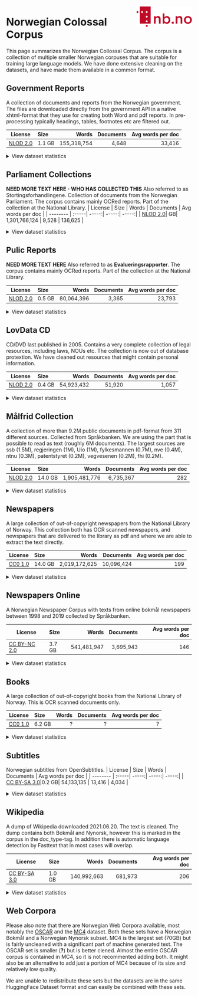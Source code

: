 [<img align="right" width="150px" src="../images/nblogo.png">](https://ai.nb.no)
# Norwegian Colossal Corpus
This page summarizes the Norwegian Collossal Corpus. The corpus is a collection of multiple smaller Norwegian corpuses that are suitable for training large language models. We have done extensive cleaning on the datasets, and have made them available in a common format.


## Government Reports
A collection of documents and reports from the Norwegian government. The files are downloaded directly from the government API in a native xhtml-format that they use for creating both Word and pdf reports. In pre-processing typically headings, tables, footnotes etc are filtered out.

| License  | Size | Words | Documents | Avg words per doc  |
| -------- |   :-----|   -----:| -----:| -----:|
| [NLOD 2.0](https://data.norge.no/nlod/en/2.0/)|1.1 GB| 155,318,754 | 4,648       | 33,416           |

<details>
<summary>View dataset statistics</summary>
 
### Document Types
| Source        | Words       | Documents   | Words/Document   |
|--------------:|------------:|------------:|-----------------:|
| government_nb | 136,708,062 | 3,557       | 38,433           |
| government_nn | 18,610,692  | 1,091       | 17,058           |

### Languages
| Language   | Words       | Documents   | Words/Document   |
|-----------:|------------:|------------:|-----------------:|
| no         | 146,885,219 | 4,134       | 35,531           |
| nn         | 8,246,002   | 500         | 16,492           |
| da         | 182,720     | 13          | 14,055           |
| en         | 4,813       | 1           | 4,813            |

### Publish Periode
|   Decade | Words       | Documents   | Words/Document   |
|---------:|------------:|------------:|-----------------:|
|     2020 | 155,318,754 | 4,648       | 33,416           |

</details>


## Parliament Collections
**NEED MORE TEXT HERE - WHO HAS COLLECTED THIS** Also referred to as Stortingsforhandlingene. Collection of documents from the Norwegian Parliament. The corpus contains mainly OCRed reports. Part of the collection at the National Library. 
| License  | Size | Words | Documents | Avg words per doc  |
| -------- |   :-----|   -----:| -----:| -----:|
| [NLOD 2.0](https://data.norge.no/nlod/en/2.0/)| GB| 1,301,766,124 | 9,528       | 136,625          |

<details>
<summary>View dataset statistics</summary>

 ### Document Types
| Source     | Words         | Documents   | Words/Document   |
|-----------:|--------------:|------------:|-----------------:|
| parliament | 1,301,766,124 | 9,528       | 136,625          |

### Languages
| Language   | Words       | Documents   | Words/Document   |
|-----------:|------------:|------------:|-----------------:|
| no         | 885,007,390 | 6,478       | 136,617          |
| da         | 416,758,734 | 3,050       | 136,642          |

### Publish Periode
|   Decade | Words         | Documents   | Words/Document   |
|---------:|--------------:|------------:|-----------------:|
|     2020 | 1,301,766,124 | 9,528       | 136,625          |
 
</details>


## Pulic Reports
**NEED MORE TEXT HERE** Also referred to as __Evalueringsrapporter__. The corpus contains mainly OCRed reports. Part of the collection at the National Library. 

| License  | Size | Words | Documents | Avg words per doc  |
| -------- |   :-----|   -----:| -----:| -----:|
| [NLOD 2.0](https://data.norge.no/nlod/en/2.0/)|0.5 GB| 80,064,396 | 3,365       | 23,793           |

<details>
<summary>View dataset statistics</summary>

### Document Types
| Source        | Words      | Documents   | Words/Document   |
|--------------:|-----------:|------------:|-----------------:|
| publicreports | 80,064,396 | 3,365       | 23,793           |

### Languages
| Language   | Words      | Documents   | Words/Document   |
|-----------:|-----------:|------------:|-----------------:|
| no         | 65,026,196 | 2,721       | 23,897           |
| en         | 13,093,711 | 556         | 23,549           |
| nn         | 677,921    | 32          | 21,185           |
| sv         | 381,007    | 14          | 27,214           |
| da         | 290,817    | 12          | 24,234           |
| fr         | 158,454    | 4           | 39,613           |
| es         | 144,681    | 4           | 36,170           |
| et         | 109,339    | 8           | 13,667           |
| zh         | 88,848     | 3           | 29,616           |
| fi         | 68,910     | 4           | 17,227           |
| gu         | 16,739     | 1           | 16,739           |
| ru         | 7,356      | 1           | 7,356            |
| uk         | 268        | 1           | 268              |
| pt         | 113        | 1           | 113              |
| it         | 27         | 1           | 27               |
| de         | 5          | 1           | 5                |
| ja         | 4          | 1           | 4                |

### Publish Periode
|   Decade | Words      | Documents   | Words/Document   |
|---------:|-----------:|------------:|-----------------:|
|     2020 | 80,064,396 | 3,365       | 23,793           |
 
</details>


## LovData CD
CD/DVD last published in 2005. Contains a very complete collection of legal resources, including laws, NOUs etc. The collection is now out of database protextion. We have cleaned out resources that might contain personal information. 

| License  | Size | Words | Documents | Avg words per doc  |
| -------- |   :-----|   -----:| -----:| -----:|
| [NLOD 2.0](https://data.norge.no/nlod/en/2.0/)|0.4 GB| 54,923,432 | 51,920      | 1,057            |
<details>
<summary>View dataset statistics</summary>
 
### Document Types
| Source                                | Words      | Documents   | Words/Document   |
|--------------------------------------:|-----------:|------------:|-----------------:|
| lovdata_cd_odelsting_2005             | 37,295,277 | 1,987       | 18,769           |
| lovdata_cd_somb_rundskriv_2005        | 5,400,486  | 3,284       | 1,644            |
| lovdata_cd_sentrale_forskrifter_2005  | 5,178,057  | 11,745      | 440              |
| lovdata_cd_lokaleforskrifter_2005     | 2,233,543  | 22,824      | 97               |
| lovdata_cd_norgeslover_2005           | 1,802,578  | 1,419       | 1,270            |
| lovdata_cd_rtv_rundskriv_2005         | 1,392,547  | 9,831       | 141              |
| lovdata_cd_skatt_rundskriv_2005       | 1,138,339  | 411         | 2,769            |
| lovdata_cd_rundskriv_lovavdeling_2005 | 482,605    | 419         | 1,151            |

### Languages
| Language   | Words      | Documents   | Words/Document   |
|-----------:|-----------:|------------:|-----------------:|
| no         | 52,225,155 | 46,032      | 1,134            |
| nn         | 2,369,924  | 3,261       | 726              |
| da         | 173,296    | 1,146       | 151              |
| en         | 104,233    | 423         | 246              |
| sv         | 32,861     | 637         | 51               |
| es         | 4,744      | 49          | 96               |
| nl         | 3,818      | 212         | 18               |
| it         | 3,768      | 6           | 628              |
| de         | 3,179      | 58          | 54               |
| fr         | 1,801      | 7           | 257              |
| pl         | 513        | 57          | 9                |
| tr         | 22         | 1           | 22               |
| fi         | 14         | 4           | 3                |
| als        | 12         | 3           | 4                |
| et         | 11         | 2           | 5                |
| ca         | 11         | 3           | 3                |
| zh         | 11         | 3           | 3                |
| pt         | 11         | 1           | 11               |
| la         | 8          | 1           | 8                |
| eu         | 7          | 2           | 3                |
| hr         | 7          | 2           | 3                |
| ru         | 5          | 2           | 2                |
| sk         | 4          | 1           | 4                |
| lt         | 3          | 1           | 3                |
| ro         | 3          | 1           | 3                |
| sl         | 3          | 1           | 3                |
| eo         | 2          | 1           | 2                |
| am         | 2          | 1           | 2                |
| cy         | 2          | 1           | 2                |
| ms         | 2          | 1           | 2                |

### Publish Periode
|   Decade | Words      | Documents   | Words/Document   |
|---------:|-----------:|------------:|-----------------:|
|     2020 | 54,923,432 | 51,920      | 1,057            |
</details>


## Målfrid Collection
A collection of more than 9.2M public documents in pdf-format from 311 different sources. Collected from Språkbanken. We are using the part that is possible to read as text (roughly 6M documents). The largest sources are ssb (1.5M), regjeringen (1M), Uio (1M), fylkesmannen (0.7M), nve (0.4M), ntnu (0.3M), patentstyret (0.2M), vegvesenen (0.2M), fhi (0.2M).

| License  | Size | Words | Documents | Avg words per doc  |
| -------- |   :-----|   -----:| -----:| -----:|
| [NLOD 2.0](https://data.norge.no/nlod/en/2.0/)|14.0 GB| 1,905,481,776 | 6,735,367   |              282 |
<details>
<summary>View dataset statistics</summary>

### Document Types
| Source                                | Words       | Documents   |   Words/Document |
|--------------------------------------:|------------:|------------:|-----------------:|
| maalfrid_regjeringen                  | 368,581,046 | 940,936     |              391 |
| maalfrid_ssb                          | 286,024,711 | 871,262     |              328 |
| maalfrid_uio                          | 186,003,655 | 788,988     |              235 |
| maalfrid_fylkesmannen                 | 105,197,005 | 473,582     |              222 |
| maalfrid_nve                          | 68,194,530  | 308,924     |              220 |
| maalfrid_patentstyret                 | 66,482,941  | 218,930     |              303 |
| maalfrid_ntnu                         | 59,108,726  | 203,770     |              290 |
| maalfrid_vegvesen                     | 34,177,213  | 169,998     |              201 |
| maalfrid_fhi                          | 33,541,094  | 147,668     |              227 |
| maalfrid_norad                        | 33,454,341  | 95,191      |              351 |
| maalfrid_skatteetaten                 | 33,313,013  | 84,448      |              394 |
| maalfrid_uib                          | 29,049,820  | 118,328     |              245 |
| maalfrid_forskningsradet              | 24,647,599  | 75,104      |              328 |
| maalfrid_nasjonalparkstyre            | 21,795,981  | 95,990      |              227 |
| maalfrid_nmbu                         | 18,493,389  | 71,320      |              259 |
| maalfrid_oslomet                      | 18,140,360  | 48,140      |              376 |
| maalfrid_domstol                      | 17,073,430  | 52,233      |              326 |
| maalfrid_banenor                      | 16,805,767  | 71,933      |              233 |
| maalfrid_nav                          | 16,651,084  | 75,792      |              219 |
| maalfrid_landbruksdirektoratet        | 13,398,273  | 49,021      |              273 |
| maalfrid_helsedirektoratet            | 13,312,827  | 50,476      |              263 |
| maalfrid_nokut                        | 10,332,870  | 39,426      |              262 |
| maalfrid_hi                           | 10,272,572  | 39,923      |              257 |
| maalfrid_norges-bank                  | 10,135,291  | 37,988      |              266 |
| maalfrid_udir                         | 10,102,549  | 39,632      |              254 |
| maalfrid_vkm                          | 10,041,892  | 32,960      |              304 |
| maalfrid_nbim                         | 9,841,446   | 18,532      |              531 |
| maalfrid_miljodirektoratet            | 9,704,586   | 35,482      |              273 |
| maalfrid_distriktssenteret            | 9,598,021   | 39,415      |              243 |
| maalfrid_ngu                          | 9,454,229   | 35,414      |              266 |
| maalfrid_ptil                         | 9,416,592   | 35,024      |              268 |
| maalfrid_nord                         | 9,192,052   | 45,786      |              200 |
| maalfrid_fiskeridir                   | 8,482,774   | 34,167      |              248 |
| maalfrid_hivolda                      | 7,993,548   | 27,057      |              295 |
| maalfrid_difi                         | 7,971,205   | 36,605      |              217 |
| maalfrid_mattilsynet                  | 7,663,012   | 27,614      |              277 |
| maalfrid_havarikommisjonen            | 7,607,533   | 25,552      |              297 |
| maalfrid_kulturradet                  | 7,364,353   | 22,951      |              320 |
| maalfrid_ks                           | 7,065,314   | 28,029      |              252 |
| maalfrid_kystverket                   | 6,870,772   | 31,694      |              216 |
| maalfrid_udi                          | 6,566,701   | 19,529      |              336 |
| maalfrid_uia                          | 6,094,660   | 24,397      |              249 |
| maalfrid_hjelpemiddeldatabasen        | 6,029,920   | 34,946      |              172 |
| maalfrid_khrono                       | 5,993,140   | 20,431      |              293 |
| maalfrid_helsetilsynet                | 5,913,602   | 18,721      |              315 |
| maalfrid_moreforsk                    | 5,755,447   | 22,089      |              260 |
| maalfrid_jernbanedirektoratet         | 5,589,074   | 22,150      |              252 |
| maalfrid_veiviseren                   | 5,438,468   | 18,441      |              294 |
| maalfrid_dsb                          | 5,312,625   | 18,200      |              291 |
| maalfrid_husbanken                    | 4,810,203   | 15,375      |              312 |
| maalfrid_legemiddelverket             | 4,795,154   | 20,634      |              232 |
| maalfrid_vetinst                      | 4,776,782   | 14,839      |              321 |
| maalfrid_imdi                         | 4,744,408   | 15,642      |              303 |
| maalfrid_forsvarsbygg                 | 4,672,409   | 19,287      |              242 |
| maalfrid_sdir                         | 4,640,185   | 15,547      |              298 |
| maalfrid_konkurransetilsynet          | 4,618,588   | 12,912      |              357 |
| maalfrid_arkivverket                  | 4,603,524   | 16,899      |              272 |
| maalfrid_dsa                          | 4,595,530   | 16,242      |              282 |
| maalfrid_hiof                         | 4,580,991   | 23,675      |              193 |
| maalfrid_ehelse                       | 4,478,908   | 23,074      |              194 |
| maalfrid_inn                          | 4,420,070   | 26,840      |              164 |
| maalfrid_klagenemndssekretariatet     | 4,287,067   | 12,208      |              351 |
| maalfrid_sprakradet                   | 4,180,404   | 15,521      |              269 |
| maalfrid_nhh                          | 4,063,920   | 16,068      |              252 |
| maalfrid_dibk                         | 4,058,208   | 15,855      |              255 |
| maalfrid_kartverket                   | 3,814,376   | 19,110      |              199 |
| maalfrid_riksrevisjonen               | 3,783,728   | 11,216      |              337 |
| maalfrid_toll                         | 3,595,842   | 14,122      |              254 |
| maalfrid_nibio                        | 3,531,231   | 17,464      |              202 |
| maalfrid_met                          | 3,528,846   | 18,689      |              188 |
| maalfrid_bufdir                       | 3,425,362   | 11,720      |              292 |
| maalfrid_artsdatabanken               | 3,275,378   | 9,242       |              354 |
| maalfrid_politiet                     | 3,239,913   | 10,728      |              302 |
| maalfrid_nkom                         | 3,197,196   | 10,214      |              313 |
| maalfrid_vestlandfylke                | 3,127,665   | 12,337      |              253 |
| maalfrid_uis                          | 2,988,424   | 10,045      |              297 |
| maalfrid_sykkelbynettverket           | 2,880,916   | 12,086      |              238 |
| maalfrid_nlr                          | 2,702,753   | 16,178      |              167 |
| maalfrid_seniorporten                 | 2,672,667   | 8,295       |              322 |
| maalfrid_npd                          | 2,657,179   | 10,989      |              241 |
| maalfrid_custompublish                | 2,493,062   | 9,404       |              265 |
| maalfrid_aldringoghelse               | 2,475,601   | 6,927       |              357 |
| maalfrid_bioteknologiradet            | 2,450,272   | 6,135       |              399 |
| maalfrid_nyemetoder                   | 2,426,982   | 10,999      |              220 |
| maalfrid_arbeidstilsynet              | 2,426,255   | 7,030       |              345 |
| maalfrid_riksantikvaren               | 2,300,159   | 8,933       |              257 |
| maalfrid_sjt                          | 2,292,578   | 11,455      |              200 |
| maalfrid_hvl                          | 2,194,063   | 9,604       |              228 |
| maalfrid_luftfartstilsynet            | 2,149,215   | 10,092      |              212 |
| maalfrid_dfo                          | 2,123,792   | 9,383       |              226 |
| maalfrid_ldo                          | 2,093,301   | 7,471       |              280 |
| maalfrid_kompetansenorge              | 1,997,361   | 10,496      |              190 |
| maalfrid_forbrukerradet               | 1,992,302   | 7,493       |              265 |
| maalfrid_himolde                      | 1,959,626   | 10,200      |              192 |
| maalfrid_usn                          | 1,828,928   | 7,553       |              242 |
| maalfrid_naku                         | 1,786,086   | 5,328       |              335 |
| maalfrid_medietilsynet                | 1,648,462   | 6,758       |              243 |
| maalfrid_matematikksenteret           | 1,608,332   | 7,474       |              215 |
| maalfrid_diku                         | 1,579,996   | 6,383       |              247 |
| maalfrid_forskningsetikk              | 1,573,014   | 5,653       |              278 |
| maalfrid_godeidrettsanlegg            | 1,539,910   | 6,252       |              246 |
| maalfrid_dirmin                       | 1,500,122   | 5,427       |              276 |
| maalfrid_diskrimineringsnemnda        | 1,498,443   | 4,270       |              350 |
| maalfrid_naturfag                     | 1,481,316   | 6,108       |              242 |
| maalfrid_arbeidsretten                | 1,473,299   | 4,864       |              302 |
| maalfrid_fellesstudentsystem          | 1,392,117   | 10,553      |              131 |
| maalfrid_nupi                         | 1,322,743   | 5,628       |              235 |
| maalfrid_kriminalitetsforebygging     | 1,223,976   | 4,769       |              256 |
| maalfrid_anskaffelser                 | 1,214,995   | 5,602       |              216 |
| maalfrid_folketrygdfondet             | 1,212,747   | 4,347       |              278 |
| maalfrid_miljopakken                  | 1,195,869   | 5,634       |              212 |
| maalfrid_nih                          | 1,146,471   | 5,415       |              211 |
| maalfrid_statsbygg                    | 1,125,666   | 4,520       |              249 |
| maalfrid_nb                           | 1,085,457   | 4,251       |              255 |
| maalfrid_unit                         | 1,072,199   | 6,476       |              165 |
| maalfrid_npolar                       | 1,071,381   | 2,708       |              395 |
| maalfrid_valgdirektoratet             | 1,028,381   | 9,316       |              110 |
| maalfrid_barneombudet                 | 1,001,224   | 2,863       |              349 |
| maalfrid_datatilsynet                 | 990,582     | 3,018       |              328 |
| maalfrid_lottstift                    | 985,351     | 3,676       |              268 |
| maalfrid_aho                          | 977,116     | 4,637       |              210 |
| maalfrid_sykehuspartner               | 961,362     | 4,693       |              204 |
| maalfrid_naturfagsenteret             | 922,174     | 3,957       |              233 |
| maalfrid_khio                         | 869,917     | 3,457       |              251 |
| maalfrid_spesialenheten               | 845,989     | 2,188       |              386 |
| maalfrid_xn--miljlftet-o8ab           | 822,783     | 3,468       |              237 |
| maalfrid_samordnaopptak               | 805,644     | 2,415       |              333 |
| maalfrid_helsenorge                   | 802,003     | 3,116       |              257 |
| maalfrid_skrivesenteret               | 793,053     | 4,250       |              186 |
| maalfrid_mareano                      | 784,843     | 3,821       |              205 |
| maalfrid_fiskeridirektoratet          | 772,720     | 2,499       |              309 |
| maalfrid_sykehusinnkjop               | 754,616     | 4,440       |              169 |
| maalfrid_matportalen                  | 641,663     | 2,413       |              265 |
| maalfrid_spk                          | 621,687     | 2,181       |              285 |
| maalfrid_pasientsikkerhetsprogrammet  | 610,855     | 4,796       |              127 |
| maalfrid_justervesenet                | 607,767     | 1,946       |              312 |
| maalfrid_nhn                          | 594,591     | 3,665       |              162 |
| maalfrid_sshf                         | 589,448     | 1,950       |              302 |
| maalfrid_bibliotekutvikling           | 573,724     | 3,295       |              174 |
| maalfrid_nysgjerrigper                | 572,860     | 3,088       |              185 |
| maalfrid_nodnett                      | 549,483     | 2,743       |              200 |
| maalfrid_giek                         | 525,782     | 1,840       |              285 |
| maalfrid_une                          | 524,664     | 1,281       |              409 |
| maalfrid_samas                        | 512,469     | 2,610       |              196 |
| maalfrid_kriminalomsorgen             | 506,869     | 1,990       |              254 |
| maalfrid_kjonnsforskning              | 495,072     | 1,464       |              338 |
| maalfrid_kunstkultursenteret          | 478,748     | 1,460       |              327 |
| maalfrid_nynorsksenteret              | 472,484     | 2,147       |              220 |
| maalfrid_ceres                        | 457,001     | 1,988       |              229 |
| maalfrid_stami                        | 456,707     | 1,190       |              383 |
| maalfrid_nsm                          | 452,597     | 1,573       |              287 |
| maalfrid_gjenopptakelse               | 430,682     | 1,501       |              286 |
| maalfrid_nfi                          | 430,469     | 1,557       |              276 |
| maalfrid_nidsenter                    | 416,329     | 1,657       |              251 |
| maalfrid_nasjonalmuseet               | 396,739     | 1,106       |              358 |
| maalfrid_forbrukertilsynet            | 395,317     | 1,252       |              315 |
| maalfrid_natursekken                  | 389,147     | 3,657       |              106 |
| maalfrid_fordelingsutvalget           | 362,923     | 1,416       |              256 |
| maalfrid_digdir                       | 358,558     | 2,159       |              166 |
| maalfrid_forsvaret                    | 339,218     | 1,243       |              272 |
| maalfrid_beccle                       | 337,729     | 1,554       |              217 |
| maalfrid_romsenter                    | 335,107     | 1,154       |              290 |
| maalfrid_geonorge                     | 306,914     | 1,658       |              185 |
| maalfrid_universell                   | 269,369     | 2,206       |              122 |
| maalfrid_ovf                          | 267,941     | 950         |              282 |
| maalfrid_forbrukereuropa              | 264,366     | 1,043       |              253 |
| maalfrid_politihogskolen              | 264,192     | 1,253       |              210 |
| maalfrid_vinmonopolet                 | 250,998     | 689         |              364 |
| maalfrid_energimerking                | 243,288     | 1,061       |              229 |
| maalfrid_ombudsmann                   | 235,226     | 432         |              544 |
| maalfrid_vea-fs                       | 231,109     | 1,293       |              178 |
| maalfrid_traumebevisst                | 228,320     | 2,482       |               91 |
| maalfrid_npe                          | 208,768     | 1,018       |              205 |
| maalfrid_pkh                          | 206,925     | 814         |              254 |
| maalfrid_opplaringslovutvalget        | 198,545     | 561         |              353 |
| maalfrid_helfo                        | 197,334     | 1,005       |              196 |
| maalfrid_regionaleforskningsfond      | 191,416     | 1,010       |              189 |
| maalfrid_nafkam                       | 180,622     | 582         |              310 |
| maalfrid_jernbanemagasinet            | 178,723     | 422         |              423 |
| maalfrid_polarhistorie                | 176,126     | 393         |              448 |
| maalfrid_aasentunet                   | 165,549     | 543         |              304 |
| maalfrid_riksteatret                  | 161,970     | 809         |              200 |
| maalfrid_realfagsloyper               | 160,310     | 765         |              209 |
| maalfrid_koro                         | 156,518     | 584         |              268 |
| maalfrid_squarespace                  | 149,259     | 515         |              289 |
| maalfrid_politietssikkerhetstjeneste  | 146,346     | 478         |              306 |
| maalfrid_unknown                      | 142,298     | 715         |              199 |
| maalfrid_whocc                        | 122,839     | 664         |              184 |
| maalfrid_konfliktraadet               | 122,030     | 379         |              321 |
| maalfrid_okokrim                      | 119,794     | 381         |              314 |
| maalfrid_brreg                        | 115,114     | 583         |              197 |
| maalfrid_riksmekleren                 | 113,287     | 570         |              198 |
| maalfrid_sismo                        | 112,976     | 316         |              357 |
| maalfrid_akkreditert                  | 101,275     | 513         |              197 |
| maalfrid_sivilforsvaret               | 101,178     | 528         |              191 |
| maalfrid_radetfordyreetikk            | 100,021     | 446         |              224 |
| maalfrid_lanekassen                   | 97,196      | 309         |              314 |
| maalfrid_digidel                      | 96,967      | 621         |              156 |
| maalfrid_uit                          | 92,451      | 612         |              151 |
| maalfrid_generaladvokaten             | 91,998      | 297         |              309 |
| maalfrid_nyinorge                     | 90,938      | 204         |              445 |
| maalfrid_lokforerskolen               | 90,255      | 478         |              188 |
| maalfrid_varsom                       | 87,050      | 576         |              151 |
| maalfrid_ffi                          | 82,147      | 224         |              366 |
| maalfrid_kulturminnefondet            | 81,683      | 424         |              192 |
| maalfrid_unesco                       | 78,677      | 388         |              202 |
| maalfrid_yrkesfisker                  | 76,760      | 512         |              149 |
| maalfrid_dekom                        | 74,066      | 1,331       |               55 |
| maalfrid_omsorgsforskning             | 73,528      | 332         |              221 |
| maalfrid_lektor2                      | 70,477      | 561         |              125 |
| maalfrid_openaccess                   | 65,385      | 197         |              331 |
| maalfrid_ssn                          | 64,111      | 308         |              208 |
| maalfrid_lokalhistorie                | 61,885      | 250         |              247 |
| maalfrid_laudim                       | 59,669      | 402         |              148 |
| maalfrid_nlb                          | 58,927      | 206         |              286 |
| maalfrid_riksadvokaten                | 57,938      | 156         |              371 |
| maalfrid_denkulturelleskolesekken     | 46,768      | 248         |              188 |
| maalfrid_sivilrett                    | 45,214      | 145         |              311 |
| maalfrid_htu                          | 43,778      | 171         |              256 |
| maalfrid_yr                           | 41,565      | 575         |               72 |
| maalfrid_informasjonskompetanse       | 40,989      | 334         |              122 |
| maalfrid_finansportalen               | 40,333      | 187         |              215 |
| maalfrid_dep                          | 38,882      | 126         |              308 |
| maalfrid_kulturped                    | 37,718      | 99          |              380 |
| maalfrid_feide                        | 37,583      | 274         |              137 |
| maalfrid_fug                          | 35,253      | 123         |              286 |
| maalfrid_kulturoghelse                | 34,762      | 189         |              183 |
| maalfrid_helseklage                   | 33,612      | 127         |              264 |
| maalfrid_nbsk                         | 31,334      | 215         |              145 |
| maalfrid_matogindustri                | 31,232      | 207         |              150 |
| maalfrid_sinn                         | 28,114      | 154         |              182 |
| maalfrid_transport21                  | 25,691      | 91          |              282 |
| maalfrid_vergemal                     | 24,189      | 80          |              302 |
| maalfrid_konkursradet                 | 24,072      | 78          |              308 |
| maalfrid_norec                        | 22,496      | 78          |              288 |
| maalfrid_pts                          | 21,346      | 81          |              263 |
| maalfrid_nasjonaleturistveger         | 20,237      | 111         |              182 |
| maalfrid_hjelpelinjen                 | 19,476      | 86          |              226 |
| maalfrid_iearth                       | 19,418      | 150         |              129 |
| maalfrid_russamtalen                  | 19,035      | 69          |              275 |
| maalfrid_xn--kvinneligomskjring-1ub   | 18,607      | 79          |              235 |
| maalfrid_memu                         | 17,820      | 101         |              176 |
| maalfrid_nynorskbok                   | 17,769      | 98          |              181 |
| maalfrid_regjeringsadvokaten          | 17,416      | 55          |              316 |
| maalfrid_xn--forskerfr-t8a            | 16,827      | 177         |               95 |
| maalfrid_xn--tilbakefring-2jb         | 15,814      | 49          |              322 |
| maalfrid_ringerikefengsel             | 15,669      | 28          |              559 |
| maalfrid_skattefunn                   | 15,625      | 54          |              289 |
| maalfrid_skeivtarkiv                  | 15,537      | 69          |              225 |
| maalfrid_fordelingsutvalet            | 15,473      | 35          |              442 |
| maalfrid_samfunnskunnskap             | 15,110      | 60          |              251 |
| maalfrid_shiprep                      | 14,632      | 146         |              100 |
| maalfrid_sevuppt                      | 14,087      | 55          |              256 |
| maalfrid_haldenfengsel                | 13,655      | 38          |              359 |
| maalfrid_forbrukerklageutvalget       | 13,472      | 51          |              264 |
| maalfrid_mhfa                         | 12,591      | 146         |               86 |
| maalfrid_ah                           | 11,787      | 36          |              327 |
| maalfrid_nettvett                     | 11,353      | 44          |              258 |
| maalfrid_uh-it                        | 11,158      | 281         |               39 |
| maalfrid_fishgen                      | 10,318      | 29          |              355 |
| maalfrid_designavgang                 | 10,164      | 75          |              135 |
| maalfrid_global                       | 9,363       | 43          |              217 |
| maalfrid_valg                         | 8,797       | 48          |              183 |
| maalfrid_havmiljo                     | 8,734       | 69          |              126 |
| maalfrid_altinn                       | 7,945       | 50          |              158 |
| maalfrid_miljoklagenemnda             | 7,797       | 35          |              222 |
| maalfrid_spinn-inn                    | 7,699       | 48          |              160 |
| maalfrid_kantinekurset                | 7,397       | 54          |              136 |
| maalfrid_bastoyfengsel                | 7,142       | 56          |              127 |
| maalfrid_norskpetroleum               | 6,107       | 120         |               50 |
| maalfrid_voldsoffererstatning         | 6,079       | 27          |              225 |
| maalfrid_musikkbasertmiljobehandling  | 5,186       | 39          |              132 |
| maalfrid_prosjektveiviseren           | 5,154       | 15          |              343 |
| maalfrid_aldersvennlig                | 4,919       | 32          |              153 |
| maalfrid_barentswatch                 | 4,829       | 32          |              150 |
| maalfrid_fmfiavo@fylkesmannen         | 4,740       | 69          |               68 |
| maalfrid_kk-utvalget                  | 4,697       | 19          |              247 |
| maalfrid_agropub                      | 4,434       | 17          |              260 |
| maalfrid_utdanningiverden             | 4,369       | 14          |              312 |
| maalfrid_overgangsbolig               | 3,862       | 36          |              107 |
| maalfrid_forsvaretsmuseer             | 3,840       | 35          |              109 |
| maalfrid_okopark                      | 3,282       | 12          |              273 |
| maalfrid_pst                          | 2,866       | 14          |              204 |
| maalfrid_sikkerhverdag                | 2,786       | 19          |              146 |
| maalfrid_arkitektur                   | 2,436       | 15          |              162 |
| maalfrid_velgekte                     | 2,287       | 10          |              228 |
| maalfrid_addlab                       | 2,109       | 12          |              175 |
| maalfrid_romerikefengsel              | 2,088       | 19          |              109 |
| maalfrid_utdanning                    | 2,009       | 12          |              167 |
| maalfrid_grunderskolen                | 1,994       | 7           |              284 |
| maalfrid_umb                          | 1,958       | 9           |              217 |
| maalfrid_oslofengsel                  | 1,756       | 8           |              219 |
| maalfrid_hjorteviltregisteret         | 1,600       | 5           |              320 |
| maalfrid_alleteller                   | 1,511       | 7           |              215 |
| maalfrid_webhuset                     | 1,409       | 5           |              281 |
| maalfrid_lykillinn                    | 1,349       | 4           |              337 |
| maalfrid_kulturfag                    | 1,215       | 6           |              202 |
| maalfrid_unimus                       | 940         | 4           |              235 |
| maalfrid_anleggsregisteret            | 928         | 5           |              185 |
| maalfrid_mangfoldsprisen              | 597         | 3           |              199 |
| maalfrid_algae2future                 | 456         | 8           |               57 |
| maalfrid_mammapresenterer             | 447         | 2           |              223 |
| maalfrid_karriereveiledning           | 391         | 27          |               14 |
| maalfrid_nodsms                       | 351         | 4           |               87 |
| maalfrid_kildekompasset               | 302         | 1           |              302 |
| maalfrid_praksisfou                   | 297         | 1           |              297 |
| maalfrid_retttilaalese                | 246         | 3           |               82 |
| maalfrid_indreostfoldfengsel          | 215         | 3           |               71 |
| maalfrid_xn--kroppsvingsforskning-gcc | 205         | 2           |              102 |
| maalfrid_pahoyden                     | 154         | 1           |              154 |
| maalfrid_norren                       | 42          | 1           |               42 |

### Languages
| Language   | Words         | Documents   |   Words/Document |
|-----------:|--------------:|------------:|-----------------:|
| no         | 1,248,901,257 | 4,462,909   |              279 |
| en         | 422,678,950   | 1,456,480   |              290 |
| da         | 73,779,920    | 256,659     |              287 |
| nn         | 63,661,272    | 206,735     |              307 |
| fr         | 45,122,943    | 107,315     |              420 |
| de         | 11,584,819    | 60,772      |              190 |
| sv         | 10,007,099    | 50,064      |              199 |
| es         | 8,138,812     | 31,031      |              262 |
| pt         | 2,483,288     | 14,797      |              167 |
| fi         | 2,406,210     | 10,484      |              229 |
| oc         | 2,170,769     | 4,988       |              435 |
| nl         | 1,562,699     | 6,789       |              230 |
| uk         | 1,446,456     | 4,296       |              336 |
| zh         | 1,406,637     | 7,759       |              181 |
| ca         | 1,388,067     | 3,630       |              382 |
| ru         | 1,205,439     | 5,669       |              212 |
| it         | 950,452       | 6,689       |              142 |
| et         | 938,286       | 3,968       |              236 |
| cs         | 887,973       | 4,301       |              206 |
| eu         | 851,535       | 3,160       |              269 |
| pl         | 735,829       | 4,909       |              149 |
| fa         | 503,664       | 2,060       |              244 |
| ja         | 349,742       | 3,515       |               99 |
| is         | 309,524       | 995         |              311 |
| id         | 223,364       | 1,255       |              177 |
| ar         | 212,455       | 1,181       |              179 |
| so         | 131,743       | 605         |              217 |
| el         | 120,377       | 617         |              195 |
| hu         | 119,131       | 1,277       |               93 |
| vi         | 96,710        | 497         |              194 |
| sl         | 93,656        | 649         |              144 |
| tr         | 91,012        | 1,010       |               90 |
| ro         | 76,959        | 427         |              180 |
| lt         | 67,317        | 552         |              121 |
| sr         | 65,928        | 791         |               83 |
| gl         | 65,517        | 579         |              113 |
| la         | 62,069        | 461         |              134 |
| th         | 53,793        | 359         |              149 |
| hr         | 48,627        | 472         |              103 |
| am         | 46,475        | 326         |              142 |
| ko         | 44,264        | 884         |               50 |
| ml         | 35,492        | 151         |              235 |
| sq         | 31,182        | 148         |              210 |
| tl         | 30,964        | 163         |              189 |
| kk         | 27,686        | 69          |              401 |
| mn         | 21,540        | 22          |              979 |
| sw         | 18,626        | 64          |              291 |
| pnb        | 18,502        | 81          |              228 |
| eo         | 17,760        | 440         |               40 |
| sk         | 17,616        | 195         |               90 |
| bg         | 16,521        | 97          |              170 |
| ur         | 15,797        | 140         |              112 |
| sh         | 14,138        | 120         |              117 |
| mk         | 13,479        | 65          |              207 |
| lv         | 9,389         | 60          |              156 |
| ckb        | 9,350         | 44          |              212 |
| ku         | 9,058         | 54          |              167 |
| ast        | 7,910         | 63          |              125 |
| uz         | 6,883         | 35          |              196 |
| az         | 6,757         | 44          |              153 |
| ceb        | 5,492         | 227         |               24 |
| war        | 4,149         | 95          |               43 |
| ta         | 3,990         | 58          |               68 |
| ms         | 3,655         | 94          |               38 |
| hy         | 3,279         | 30          |              109 |
| fy         | 2,837         | 22          |              128 |
| hi         | 2,810         | 40          |               70 |
| ht         | 2,534         | 11          |              230 |
| jv         | 2,042         | 31          |               65 |
| cy         | 1,988         | 40          |               49 |
| su         | 1,840         | 23          |               80 |
| ps         | 1,832         | 15          |              122 |
| als        | 1,805         | 35          |               51 |
| af         | 1,703         | 20          |               85 |
| bs         | 1,524         | 24          |               63 |
| qu         | 1,484         | 13          |              114 |
| nds        | 1,328         | 75          |               17 |
| be         | 1,209         | 33          |               36 |
| my         | 1,115         | 16          |               69 |
| ga         | 955           | 25          |               38 |
| mt         | 940           | 12          |               78 |
| si         | 898           | 22          |               40 |
| te         | 853           | 17          |               50 |
| ilo        | 801           | 16          |               50 |
| io         | 689           | 10          |               68 |
| tt         | 675           | 20          |               33 |
| km         | 647           | 11          |               58 |
| jbo        | 621           | 27          |               23 |
| gn         | 595           | 7           |               85 |
| ug         | 581           | 6           |               96 |
| kv         | 562           | 3           |              187 |
| br         | 533           | 20          |               26 |
| kn         | 531           | 19          |               27 |
| bn         | 490           | 20          |               24 |
| pam        | 476           | 1           |              476 |
| pa         | 413           | 15          |               27 |
| he         | 396           | 14          |               28 |
| ka         | 326           | 17          |               19 |
| kw         | 324           | 4           |               81 |
| vep        | 296           | 11          |               26 |
| yo         | 261           | 5           |               52 |
| gu         | 234           | 12          |               19 |
| ky         | 232           | 11          |               21 |
| azb        | 216           | 1           |              216 |
| ba         | 203           | 5           |               40 |
| gom        | 164           | 9           |               18 |
| wa         | 130           | 18          |                7 |
| tg         | 129           | 3           |               43 |
| ia         | 125           | 11          |               11 |
| mr         | 122           | 6           |               20 |
| lmo        | 87            | 23          |                3 |
| lb         | 68            | 15          |                4 |
| vec        | 67            | 3           |               22 |
| rue        | 67            | 2           |               33 |
| pms        | 63            | 8           |                7 |
| min        | 60            | 6           |               10 |
| ne         | 51            | 5           |               10 |
| hsb        | 51            | 2           |               25 |
| cbk        | 46            | 2           |               23 |
| or         | 44            | 2           |               22 |
| ie         | 38            | 5           |                7 |
| tk         | 36            | 4           |                9 |
| eml        | 31            | 4           |                7 |
| arz        | 31            | 1           |               31 |
| sco        | 30            | 1           |               30 |
| gd         | 29            | 2           |               14 |
| bar        | 27            | 2           |               13 |
| li         | 22            | 3           |                7 |
| diq        | 20            | 2           |               10 |
| yue        | 19            | 1           |               19 |
| dsb        | 19            | 1           |               19 |
| as         | 17            | 1           |               17 |
| os         | 15            | 2           |                7 |
| wuu        | 14            | 1           |               14 |
| mg         | 14            | 2           |                7 |
| sd         | 14            | 1           |               14 |
| nah        | 14            | 2           |                7 |
| cv         | 12            | 1           |               12 |
| scn        | 9             | 2           |                4 |
| bh         | 8             | 1           |                8 |
| bcl        | 8             | 1           |                8 |
| ce         | 4             | 1           |                4 |
| new        | 4             | 1           |                4 |
| frr        | 3             | 1           |                3 |
| vo         | 3             | 2           |                1 |
| gv         | 3             | 1           |                3 |
| mzn        | 3             | 1           |                3 |
| lo         | 2             | 1           |                2 |

### Publish Periode
|   Decade | Words         | Documents   |   Words/Document |
|---------:|--------------:|------------:|-----------------:|
|     2020 | 1,905,481,776 | 6,735,367   |              282 |
</details>


## Newspapers
A large collection of out-of-copyright newspapers from the National Library of Norway. This collection both has OCR scanned newspapers, and newspapers that are delivered to the library as pdf and where we are able to extract the text directly.

| License  | Size | Words | Documents | Avg words per doc  |
| -------- |   :-----|   -----:| -----:| -----:|
| [CC0 1.0](https://creativecommons.org/publicdomain/zero/1.0/)|14.0 GB| 2,019,172,625 | 10,096,424  |              199 |
<details>
<summary>View dataset statistics</summary>

### Document Types
| Source        | Words         | Documents   |   Words/Document |
|--------------:|--------------:|------------:|-----------------:|
| newspaper_ocr | 2,019,172,625 | 10,096,424  |              199 |

### Languages
| Language   | Words         | Documents   |   Words/Document |
|-----------:|--------------:|------------:|-----------------:|
| no         | 1,854,790,815 | 9,011,769   |              205 |
| nn         | 126,257,684   | 526,902     |              239 |
| da         | 14,101,047    | 254,996     |               55 |
| en         | 9,187,689     | 93,497      |               98 |
| fi         | 4,264,629     | 37,132      |              114 |
| sv         | 3,011,755     | 63,999      |               47 |
| et         | 2,326,165     | 20,753      |              112 |
| cs         | 1,781,741     | 17,925      |               99 |
| es         | 1,639,849     | 10,848      |              151 |
| de         | 679,620       | 23,312      |               29 |
| hu         | 480,299       | 7,360       |               65 |
| fr         | 128,379       | 2,517       |               51 |
| nl         | 103,567       | 4,714       |               21 |
| pl         | 103,427       | 4,420       |               23 |
| sl         | 48,603        | 1,224       |               39 |
| pt         | 46,407        | 1,772       |               26 |
| it         | 33,927        | 1,646       |               20 |
| ru         | 29,604        | 1,029       |               28 |
| sk         | 22,246        | 814         |               27 |
| uk         | 21,106        | 792         |               26 |
| ca         | 17,842        | 912         |               19 |
| hr         | 14,090        | 586         |               24 |
| ja         | 10,886        | 1,519       |                7 |
| id         | 9,275         | 809         |               11 |
| sr         | 7,805         | 198         |               39 |
| zh         | 7,101         | 548         |               12 |
| is         | 5,428         | 234         |               23 |
| vi         | 4,631         | 376         |               12 |
| tr         | 3,703         | 634         |                5 |
| ms         | 3,528         | 395         |                8 |
| sq         | 3,088         | 88          |               35 |
| lt         | 3,074         | 316         |                9 |
| ga         | 3,024         | 157         |               19 |
| oc         | 2,784         | 42          |               66 |
| sh         | 2,259         | 93          |               24 |
| eu         | 2,229         | 106         |               21 |
| eo         | 2,002         | 389         |                5 |
| la         | 1,799         | 296         |                6 |
| ro         | 1,447         | 192         |                7 |
| gl         | 798           | 119         |                6 |
| bs         | 770           | 43          |               17 |
| ko         | 766           | 111         |                6 |
| lv         | 488           | 61          |                8 |
| war        | 443           | 40          |               11 |
| nds        | 437           | 83          |                5 |
| ceb        | 378           | 61          |                6 |
| ilo        | 325           | 9           |               36 |
| jv         | 297           | 59          |                5 |
| fy         | 277           | 43          |                6 |
| ur         | 243           | 37          |                6 |
| ml         | 190           | 10          |               19 |
| br         | 172           | 22          |                7 |
| fa         | 160           | 29          |                5 |
| ar         | 160           | 21          |                7 |
| kw         | 148           | 14          |               10 |
| be         | 145           | 20          |                7 |
| als        | 137           | 29          |                4 |
| el         | 120           | 15          |                8 |
| vep        | 117           | 21          |                5 |
| uz         | 107           | 24          |                4 |
| cy         | 86            | 13          |                6 |
| hy         | 73            | 11          |                6 |
| ast        | 73            | 12          |                6 |
| gn         | 70            | 5           |               14 |
| th         | 63            | 14          |                4 |
| su         | 62            | 7           |                8 |
| min        | 60            | 12          |                5 |
| tl         | 57            | 14          |                4 |
| af         | 53            | 14          |                3 |
| si         | 53            | 8           |                6 |
| lmo        | 47            | 4           |               11 |
| pms        | 45            | 7           |                6 |
| sw         | 44            | 8           |                5 |
| az         | 42            | 11          |                3 |
| lb         | 38            | 9           |                4 |
| te         | 35            | 1           |               35 |
| bg         | 34            | 5           |                6 |
| mt         | 34            | 4           |                8 |
| ka         | 33            | 4           |                8 |
| sco        | 31            | 5           |                6 |
| io         | 22            | 4           |                5 |
| ie         | 21            | 6           |                3 |
| os         | 21            | 1           |               21 |
| yo         | 20            | 4           |                5 |
| mg         | 16            | 4           |                4 |
| bar        | 16            | 4           |                4 |
| he         | 16            | 4           |                4 |
| nap        | 16            | 1           |               16 |
| mr         | 16            | 4           |                4 |
| pa         | 16            | 1           |               16 |
| ia         | 15            | 4           |                3 |
| wa         | 14            | 2           |                7 |
| qu         | 14            | 1           |               14 |
| ku         | 13            | 3           |                4 |
| kn         | 13            | 3           |                4 |
| rm         | 12            | 2           |                6 |
| frr        | 10            | 2           |                5 |
| gom        | 10            | 3           |                3 |
| bn         | 9             | 2           |                4 |
| tt         | 9             | 2           |                4 |
| kk         | 8             | 2           |                4 |
| li         | 7             | 3           |                2 |
| eml        | 7             | 2           |                3 |
| mk         | 7             | 2           |                3 |
| co         | 7             | 1           |                7 |
| hsb        | 6             | 1           |                6 |
| jbo        | 5             | 2           |                2 |
| ne         | 5             | 1           |                5 |
| pam        | 4             | 1           |                4 |
| ta         | 3             | 1           |                3 |
| hi         | 2             | 1           |                2 |

### Publish Periode
|   Decade | Words       | Documents   | Words/Document   |
|---------:|------------:|------------:|-----------------:|
|     2020 | 48,107      | 321         | 149              |
|     2010 | 345,461,597 | 2,469,655   | 1,414            |
|     2000 | 399,916,520 | 1,741,144   | 2,334            |
|     1990 | 668,123,800 | 2,563,932   | 2,589            |
|     1980 | 124,185,906 | 549,411     | 2,267            |
|     1970 | 168,128,159 | 847,524     | 1,973            |
|     1960 | 134,790,494 | 852,668     | 1,581            |
|     1950 | 82,534,163  | 489,139     | 1,677            |
|     1940 | 95,983,879  | 582,630     | 1,609            |
 
</details>



## Newspapers Online
 A Norwegian Newspaper Corpus with texts from online bokmål newspapers between 1998 and 2019 collected by Språkbanken. 

| License  | Size | Words | Documents | Avg words per doc  |
| -------- |   :-----|   -----:| -----:| -----:|
| [CC BY-NC 2.0](https://creativecommons.org/licenses/by-nc/2.0/)|3.7 GB| 541,481,947 | 3,695,943   |              146 |
<details>
<summary>View dataset statistics</summary>
 
 
### Document Types
| Source               | Words       | Documents   |   Words/Document |
|---------------------:|------------:|------------:|-----------------:|
| newspapers_online_nb | 498,332,371 | 3,524,770   |              141 |
| newspapers_online_nn | 43,149,576  | 171,173     |              252 |

### Languages
| Language   | Words       | Documents   |   Words/Document |
|-----------:|------------:|------------:|-----------------:|
| no         | 501,126,127 | 3,491,685   |              143 |
| nn         | 36,177,754  | 134,633     |              268 |
| da         | 3,686,792   | 55,966      |               65 |
| en         | 236,278     | 5,749       |               41 |
| sv         | 146,978     | 4,343       |               33 |
| es         | 57,860      | 954         |               60 |
| de         | 22,640      | 1,175       |               19 |
| nl         | 8,459       | 285         |               29 |
| ru         | 3,852       | 74          |               52 |
| it         | 3,397       | 219         |               15 |
| fr         | 2,639       | 185         |               14 |
| pl         | 2,064       | 132         |               15 |
| cs         | 1,395       | 60          |               23 |
| pt         | 1,220       | 74          |               16 |
| fi         | 1,016       | 30          |               33 |
| sh         | 707         | 4           |              176 |
| uk         | 476         | 27          |               17 |
| ja         | 372         | 65          |                5 |
| hr         | 216         | 19          |               11 |
| la         | 207         | 13          |               15 |
| tr         | 188         | 20          |                9 |
| hu         | 181         | 23          |                7 |
| ca         | 174         | 35          |                4 |
| sl         | 158         | 9           |               17 |
| id         | 142         | 20          |                7 |
| et         | 88          | 20          |                4 |
| ro         | 87          | 13          |                6 |
| wa         | 80          | 18          |                4 |
| eo         | 67          | 14          |                4 |
| eu         | 66          | 12          |                5 |
| vi         | 59          | 11          |                5 |
| zh         | 35          | 10          |                3 |
| is         | 26          | 4           |                6 |
| lt         | 16          | 4           |                4 |
| ms         | 14          | 5           |                2 |
| ko         | 13          | 3           |                4 |
| nds        | 10          | 4           |                2 |
| lb         | 9           | 2           |                4 |
| mg         | 8           | 2           |                4 |
| als        | 7           | 1           |                7 |
| ceb        | 7           | 3           |                2 |
| vep        | 6           | 2           |                3 |
| war        | 6           | 2           |                3 |
| ia         | 6           | 1           |                6 |
| mt         | 6           | 1           |                6 |
| pms        | 5           | 1           |                5 |
| be         | 4           | 1           |                4 |
| io         | 4           | 1           |                4 |
| sr         | 4           | 1           |                4 |
| fa         | 4           | 1           |                4 |
| gl         | 4           | 1           |                4 |
| kw         | 3           | 1           |                3 |
| sk         | 3           | 1           |                3 |
| bar        | 3           | 1           |                3 |
| jv         | 2           | 1           |                2 |
| ga         | 2           | 1           |                2 |
| ar         | 1           | 1           |                1 |

### Publish Periode
|   Decade | Words       | Documents   |   Words/Document |
|---------:|------------:|------------:|-----------------:|
|     2020 | 541,481,947 | 3,695,943   |              146 |
 
</details>

## Books
A large collection of out-of-copyright books from the National Library of Norway. This is OCR scanned documents only. 

| License  | Size | Words | Documents | Avg words per doc  |
| -------- |   :-----|   -----:| -----:| -----:|
| [CC0 1.0](https://creativecommons.org/publicdomain/zero/1.0/)|6.2 GB| ? | ? | ? |
<details>
<summary>View dataset statistics</summary>
 
### Document Types
| Source   | Words       | Documents   | Words/Document   |
|---------:|------------:|------------:|-----------------:|
| books    | 861,465,907 | 24,253      | 35,519           |

### Languages
| Language   | Words       | Documents   | Words/Document   |
|-----------:|------------:|------------:|-----------------:|
| da         | 451,088,972 | 8,443       | 53,427           |
| no         | 298,587,072 | 12,496      | 23,894           |
| nn         | 43,538,648  | 1,482       | 29,378           |
| en         | 39,155,566  | 1,249       | 31,349           |
| de         | 15,073,597  | 258         | 58,424           |
| sv         | 5,158,922   | 110         | 46,899           |
| fr         | 4,882,246   | 96          | 50,856           |
| fi         | 1,496,060   | 30          | 49,868           |
| la         | 1,217,184   | 36          | 33,810           |
| nl         | 321,846     | 8           | 40,230           |
| it         | 302,329     | 7           | 43,189           |
| es         | 230,586     | 19          | 12,136           |
| lv         | 96,409      | 1           | 96,409           |
| hu         | 68,266      | 2           | 34,133           |
| eo         | 57,660      | 1           | 57,660           |
| hr         | 55,655      | 2           | 27,827           |
| pt         | 54,009      | 1           | 54,009           |
| cs         | 44,232      | 3           | 14,744           |
| pl         | 14,783      | 1           | 14,783           |
| uk         | 11,272      | 6           | 1,878            |
| et         | 10,591      | 1           | 10,591           |
| als        | 2           | 1           | 2                |

### Publish Periode
|   Decade | Words       | Documents   | Words/Document   |
|---------:|------------:|------------:|-----------------:|
|     2020 | 1,986,034   | 64          | 32,559           |
|     2010 | 17,750,006  | 972         | 142,591          |
|     2000 | 57,854,935  | 2,975       | 199,443          |
|     1990 | 116,865,204 | 6,029       | 196,895          |
|     1980 | 40,494,244  | 1,532       | 265,011          |
|     1970 | 22,111,500  | 861         | 252,218          |
|     1960 | 18,124,576  | 480         | 376,502          |
|     1950 | 17,603,940  | 350         | 480,234          |
|     1940 | 29,395,155  | 546         | 509,948          |
|     1930 | 36,535,860  | 716         | 507,173          |
|     1920 | 52,070,672  | 1,087       | 483,201          |
|     1910 | 63,920,279  | 1,255       | 501,227          |
|     1900 | 61,593,361  | 1,164       | 525,050          |
|     1890 | 88,616,464  | 1,814       | 485,506          |
|     1880 | 59,549,395  | 1,087       | 550,945          |
|     1870 | 26,541,488  | 634         | 406,854          |
|     1860 | 39,854,070  | 710         | 543,956          |
|     1850 | 55,078,195  | 864         | 635,165          |
|     1840 | 31,307,769  | 534         | 583,077          |
|     1830 | 18,377,415  | 374         | 479,400          |
|     1820 | 4,821,598   | 147         | 339,040          |
|     1810 | 1,013,747   | 58          | 130,214          |
</details>

## Subtitles
Norwegian subtitles from OpenSubtitles.
| License  | Size | Words | Documents | Avg words per doc  |
| -------- |   :-----|   -----:| -----:| -----:|
| [CC BY-SA 3.0](https://creativecommons.org/licenses/by-sa/3.0/)|0.2 GB| 54,133,135 | 13,416      | 4,034            |
<details>
<summary>View dataset statistics</summary>
 
 ### Languages
| Language   | Words      | Documents   | Words/Document   |
|-----------:|-----------:|------------:|-----------------:|
| no         | 32,485,846 | 8,252       | 3,936            |
| da         | 21,646,096 | 5,117       | 4,230            |
| sv         | 876        | 14          | 62               |
| nn         | 120        | 5           | 24               |
| en         | 81         | 9           | 9                |
| ru         | 46         | 2           | 23               |
| fr         | 21         | 5           | 4                |
| de         | 11         | 2           | 5                |
| ro         | 10         | 2           | 5                |
| pt         | 8          | 2           | 4                |
| es         | 6          | 1           | 6                |
| sh         | 4          | 1           | 4                |
| oc         | 3          | 1           | 3                |
| ja         | 3          | 1           | 3                |
| eo         | 2          | 1           | 2                |
| nl         | 2          | 1           | 2                |

### Publish Periode
|   Decade | Words      | Documents   | Words/Document   |
|---------:|-----------:|------------:|-----------------:|
|     2020 | 13,412     | 9           | 1,490            |
|     2010 | 27,638,493 | 7,289       | 30,488           |
|     2000 | 14,104,886 | 3,546       | 39,812           |
|     1990 | 5,298,273  | 1,178       | 44,776           |
|     1980 | 2,194,461  | 515         | 42,851           |
|     1970 | 1,661,891  | 356         | 48,088           |
|     1960 | 1,269,907  | 233         | 56,574           |
|     1950 | 1,166,250  | 169         | 68,309           |
|     1940 | 537,825    | 77          | 69,822           |
|     1930 | 238,155    | 35          | 63,086           |
|     1920 | 9,582      | 9           | 4,473            |
 
</details>

## Wikipedia
A dump of Wikipedia downloaded 2021.06.20. The text is cleaned. The dump contains both Bokmål and Nynorsk, however this is marked in the corpus in the doc_type-tag. In addition there is automatic language detection by Fasttext that in most cases will overlap.

| License  | Size | Words | Documents | Avg words per doc  |
| -------- |   :-----|   -----:| -----:| -----:|
| [CC BY-SA 3.0](https://creativecommons.org/licenses/by-sa/3.0/)|1.0 GB| 140,992,663 | 681,973     |              206 |
<details>
<summary>View dataset statistics</summary>

### Document Types
| Source                 | Words       | Documents   |   Words/Document |
|-----------------------:|------------:|------------:|-----------------:|
| wikipedia_download_nbo | 113,329,119 | 535,461     |              211 |
| wikipedia_download_nno | 27,663,544  | 146,512     |              188 |

### Languages
| Language   | Words       | Documents   | Words/Document   |
|-----------:|------------:|------------:|-----------------:|
| no         | 112,570,496 | 529,279     | 212              |
| nn         | 25,606,369  | 136,572     | 187              |
| en         | 1,138,003   | 3,550       | 320              |
| da         | 565,459     | 6,928       | 81               |
| de         | 340,884     | 1,555       | 219              |
| sv         | 313,287     | 2,197       | 142              |
| fr         | 118,657     | 360         | 329              |
| war        | 52,692      | 139         | 379              |
| es         | 47,415      | 274         | 173              |
| vi         | 40,237      | 123         | 327              |
| ceb        | 30,173      | 43          | 701              |
| it         | 23,144      | 116         | 199              |
| ru         | 20,264      | 162         | 125              |
| nl         | 19,572      | 88          | 222              |
| pl         | 13,917      | 75          | 185              |
| ko         | 11,857      | 33          | 359              |
| uk         | 11,347      | 94          | 120              |
| pt         | 9,425       | 105         | 89               |
| hr         | 7,126       | 19          | 375              |
| fi         | 6,225       | 29          | 214              |
| hu         | 5,236       | 28          | 187              |
| eo         | 5,084       | 36          | 141              |
| ro         | 3,977       | 13          | 305              |
| la         | 2,908       | 8           | 363              |
| cs         | 2,901       | 19          | 152              |
| pa         | 2,870       | 1           | 2,870            |
| bo         | 2,551       | 1           | 2,551            |
| ca         | 2,489       | 12          | 207              |
| min        | 2,095       | 1           | 2,095            |
| is         | 1,977       | 5           | 395              |
| bn         | 1,309       | 1           | 1,309            |
| be         | 1,262       | 9           | 140              |
| az         | 1,242       | 6           | 207              |
| sq         | 1,058       | 6           | 176              |
| th         | 878         | 4           | 219              |
| et         | 844         | 7           | 120              |
| sh         | 841         | 5           | 168              |
| fy         | 730         | 4           | 182              |
| bg         | 621         | 1           | 621              |
| as         | 567         | 1           | 567              |
| lt         | 525         | 7           | 75               |
| sr         | 496         | 1           | 496              |
| sl         | 398         | 7           | 56               |
| gl         | 384         | 10          | 38               |
| zh         | 358         | 4           | 89               |
| el         | 349         | 3           | 116              |
| lv         | 347         | 2           | 173              |
| ja         | 236         | 5           | 47               |
| fa         | 214         | 1           | 214              |
| hy         | 196         | 3           | 65               |
| ur         | 189         | 2           | 94               |
| ta         | 187         | 1           | 187              |
| tr         | 181         | 1           | 181              |
| kk         | 133         | 1           | 133              |
| tl         | 130         | 1           | 130              |
| nds        | 112         | 1           | 112              |
| wa         | 61          | 3           | 20               |
| km         | 43          | 1           | 43               |
| ar         | 35          | 1           | 35               |
| id         | 23          | 2           | 11               |
| lrc        | 20          | 1           | 20               |
| sk         | 15          | 1           | 15               |
| eu         | 15          | 1           | 15               |
| ga         | 12          | 1           | 12               |
| pms        | 8           | 1           | 8                |
| ms         | 7           | 2           | 3                |

### Publish Periode
|   Decade | Words       | Documents   |   Words/Document |
|---------:|------------:|------------:|-----------------:|
|     2020 | 140,992,663 | 681,973     |              206 |
</details>

## Web Corpora
Please also note that there are Norwegian Web Corpora available, most notably the [OSCAR](https://huggingface.co/datasets/oscar) and the [MC4](https://huggingface.co/datasets/mc4) dataset.  Both these sets have a Norwegian Bokmål and a Norwegian Nynorsk subset. MC4 is the largest set (70GB) but is fairly uncleaned with a significant part of machine generated text. The OSCAR set is smaller (**?**) but is better clened. Almost the entire OSCAR corpus is contained in MC4, so it is not recommented adding both. It might also be an alternative to add just a portion of MC4 because of its size and relatively low quality.

We are unable to redistribute these sets but the datasets are in the same HuggingFace Dataset format and can easily be combined with these sets. 
